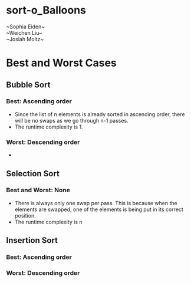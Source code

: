 # sort-o_Balloons
\~Sophia Eiden\~\
\~Weichen Liu\~\
\~Josiah Moltz\~

# Best and Worst Cases

## Bubble Sort

### Best: Ascending order
* Since the list of n elements is already sorted in ascending order, there will be no swaps as we go through n-1 passes. 
* The runtime complexity is 1. 
### Worst: Descending order
* 

## Selection Sort
### Best and Worst: None
* There is always only one swap per pass. This is because when the elements are swapped, one of the elements is being put in its correct position. 
* The runtime complexity is n 

## Insertion Sort
### Best: Ascending order

### Worst: Descending order
